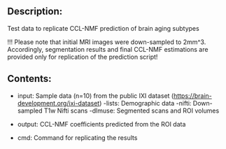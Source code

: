 Description:
------------
Test data to replicate CCL-NMF prediction of brain aging subtypes

!!! Please note that initial MRI images were down-sampled to 2mm^3. Accordingly, segmentation results and final CCL-NMF estimations are provided only for replication of the prediction script!

Contents:
---------
- input: Sample data (n=10) from the public IXI dataset (https://brain-development.org/ixi-dataset)
  -lists: Demographic data 
  -nifti: Down-sampled T1w Nifti scans
  -dlmuse: Segmented scans and ROI volumes

- output: CCL-NMF coefficients predicted from the ROI data

- cmd: Command for replicating the results


